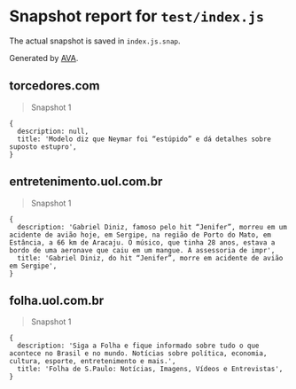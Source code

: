 # Snapshot report for `test/index.js`

The actual snapshot is saved in `index.js.snap`.

Generated by [AVA](https://avajs.dev).

## torcedores.com

> Snapshot 1

    {
      description: null,
      title: 'Modelo diz que Neymar foi “estúpido” e dá detalhes sobre suposto estupro',
    }

## entretenimento.uol.com.br

> Snapshot 1

    {
      description: 'Gabriel Diniz, famoso pelo hit “Jenifer”, morreu em um acidente de avião hoje, em Sergipe, na região de Porto do Mato, em Estância, a 66 km de Aracaju. O músico, que tinha 28 anos, estava a bordo de uma aeronave que caiu em um mangue. A assessoria de impr',
      title: 'Gabriel Diniz, do hit “Jenifer”, morre em acidente de avião em Sergipe',
    }

## folha.uol.com.br

> Snapshot 1

    {
      description: 'Siga a Folha e fique informado sobre tudo o que acontece no Brasil e no mundo. Notícias sobre política, economia, cultura, esporte, entretenimento e mais.',
      title: 'Folha de S.Paulo: Notícias, Imagens, Vídeos e Entrevistas',
    }
